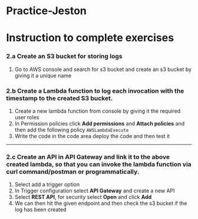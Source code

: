 # Practice-Jeston

# Instruction to complete exercises

### 2.a Create an S3 bucket for storing logs 

1. Go to AWS console and search for s3 bucket and create an s3 bucket by giving it a unique name


### 2.b Create a Lambda function to log each invocation with the timestamp to the created S3 bucket. 

1. Create a new lambda function from console by giving it the required user roles
2. In Permission policies click **Add permissions** and **Attach policies** and then add the following policy `AWSLambdaExecute`
3. Write the code in the code area deploy the code and then test it

---

### 2.c Create an API in API Gateway and link it to the above created lambda, so that you can invoke the lambda function via curl command/postman or programmatically. 

1. Select add a trigger option
2. In Trigger configuration select **API Gateway** and create a new API
3. Select **REST API**, for security select **Open** and click **Add**
4. We can then hit the given endpoint and then check the s3 bucket if the log has been created
